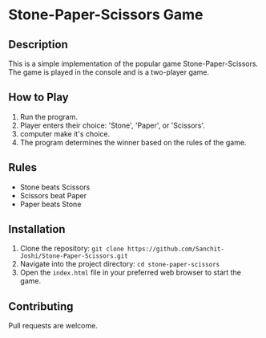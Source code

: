 # Stone-Paper-Scissors Game

## Description
This is a simple implementation of the popular game Stone-Paper-Scissors. The game is played in the console and is a two-player game.

## How to Play
1. Run the program.
2. Player enters their choice: 'Stone', 'Paper', or 'Scissors'.
3. computer make it's choice.
4. The program determines the winner based on the rules of the game.

## Rules
- Stone beats Scissors
- Scissors beat Paper
- Paper beats Stone

## Installation
1. Clone the repository: `git clone https://github.com/Sanchit-Joshi/Stone-Paper-Scissors.git`
2. Navigate into the project directory: `cd stone-paper-scissors`
3. Open the `index.html` file in your preferred web browser to start the game.
## Contributing
Pull requests are welcome.  

